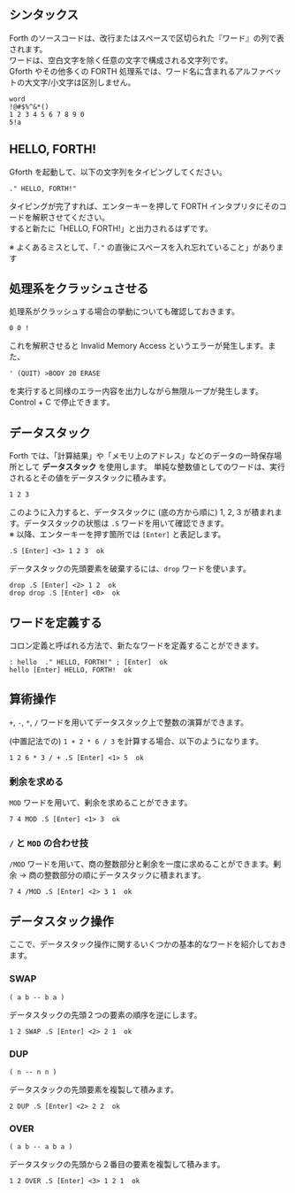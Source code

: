 ## シンタックス

Forth のソースコードは、改行またはスペースで区切られた『ワード』の列で表されます。  
ワードは、空白文字を除く任意の文字で構成される文字列です。  
Gforth やその他多くの FORTH 処理系では、ワード名に含まれるアルファベットの大文字/小文字は区別しません。

```
word
!@#$%^&*()
1 2 3 4 5 6 7 8 9 0
5!a
```

## HELLO, FORTH!

Gforth を起動して、以下の文字列をタイピングしてください。

```forth
." HELLO, FORTH!"
```

タイピングが完了すれば、エンターキーを押して FORTH インタプリタにそのコードを解釈させてください。  
すると新たに「HELLO, FORTH!」と出力されるはずです。

※ よくあるミスとして、「``."`` の直後にスペースを入れ忘れていること」があります

<!-- ここで、インタプリタの基本的な挙動について説明する -->

## 処理系をクラッシュさせる

処理系がクラッシュする場合の挙動についても確認しておきます。

```
0 0 !
```

これを解釈させると Invalid Memory Access というエラーが発生します。また、

```
' (QUIT) >BODY 20 ERASE
```

を実行すると同様のエラー内容を出力しながら無限ループが発生します。Control + C で停止できます。

## データスタック

Forth では、「計算結果」や「メモリ上のアドレス」などのデータの一時保存場所として **データスタック** を使用します。
単純な整数値としてのワードは、実行されるとその値をデータスタックに積みます。

```
1 2 3
```

このように入力すると、データスタックに (底の方から順に) 1, 2, 3 が積まれます。データスタックの状態は ``.S`` ワードを用いて確認できます。  
※ 以降、エンターキーを押す箇所では ``[Enter]`` と表記します。

```
.S [Enter] <3> 1 2 3  ok
```

データスタックの先頭要素を破棄するには、``drop`` ワードを使います。

```
drop .S [Enter] <2> 1 2  ok
drop drop .S [Enter] <0>  ok
```

## ワードを定義する

コロン定義と呼ばれる方法で、新たなワードを定義することができます。

```
: hello  ." HELLO, FORTH!" ; [Enter]  ok
hello [Enter] HELLO, FORTH!  ok
```

## 算術操作

``+``, ``-``, ``*``, ``/`` ワードを用いてデータスタック上で整数の演算ができます。

(中置記法での) ``1 + 2 * 6 / 3`` を計算する場合、以下のようになります。

```
1 2 6 * 3 / + .S [Enter] <1> 5  ok
```

### 剰余を求める

``MOD`` ワードを用いて、剰余を求めることができます。

```
7 4 MOD .S [Enter] <1> 3  ok
```

### ``/`` と ``MOD`` の合わせ技

``/MOD`` ワードを用いて、商の整数部分と剰余を一度に求めることができます。剰余 → 商の整数部分の順にデータスタックに積まれます。

```
7 4 /MOD .S [Enter] <2> 3 1  ok
```

## データスタック操作

ここで、データスタック操作に関するいくつかの基本的なワードを紹介しておきます。

### SWAP

``( a b -- b a )``

データスタックの先頭２つの要素の順序を逆にします。

```
1 2 SWAP .S [Enter] <2> 2 1  ok
```

### DUP

``( n -- n n )``

データスタックの先頭要素を複製して積みます。

```
2 DUP .S [Enter] <2> 2 2  ok
```

### OVER

``( a b -- a b a )``

データスタックの先頭から２番目の要素を複製して積みます。

```
1 2 OVER .S [Enter] <3> 1 2 1  ok
```
